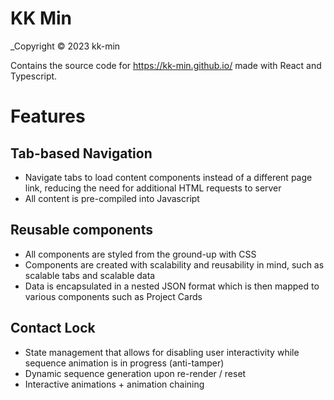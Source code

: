 # KK Min
_Copyright © 2023 kk-min  

Contains the source code for https://kk-min.github.io/ made with React and Typescript.

# Features

## Tab-based Navigation

- Navigate tabs to load content components instead of a different page link, reducing the need for additional HTML requests to server
- All content is pre-compiled into Javascript 

## Reusable components

- All components are styled from the ground-up with CSS
- Components are created with scalability and reusability in mind, such as scalable tabs and scalable data
- Data is encapsulated in a nested JSON format which is then mapped to various components such as Project Cards

## Contact Lock

- State management that allows for disabling user interactivity while sequence animation is in progress (anti-tamper)
- Dynamic sequence generation upon re-render / reset
- Interactive animations + animation chaining

